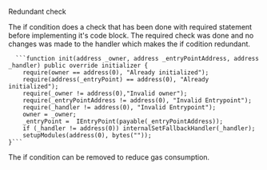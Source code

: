 Redundant check

The if condition does a check that has been done with required statement before implementing it's code block. The required check was done and no changes was made to the handler which makes the if codition redundant.

      ```function init(address _owner, address _entryPointAddress, address _handler) public override initializer { 
        require(owner == address(0), "Already initialized");
        require(address(_entryPoint) == address(0), "Already initialized");
        require(_owner != address(0),"Invalid owner");
        require(_entryPointAddress != address(0), "Invalid Entrypoint");
        require(_handler != address(0), "Invalid Entrypoint");
        owner = _owner;
        _entryPoint =  IEntryPoint(payable(_entryPointAddress));
        if (_handler != address(0)) internalSetFallbackHandler(_handler);
        setupModules(address(0), bytes(""));
    }```

The if condition can be removed to reduce gas consumption.